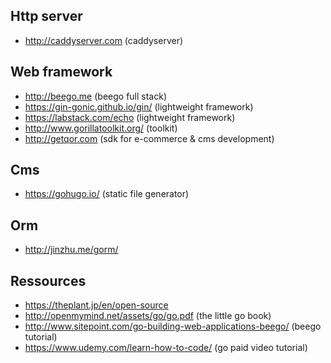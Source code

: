 ## Http server

* http://caddyserver.com  (caddyserver)

## Web framework

* http://beego.me (beego full stack)
* https://gin-gonic.github.io/gin/ (lightweight framework)
* https://labstack.com/echo (lightweight framework)
* http://www.gorillatoolkit.org/ (toolkit)
* http://getqor.com (sdk for e-commerce & cms development)

## Cms

* https://gohugo.io/ (static file generator)

## Orm

* http://jinzhu.me/gorm/

## Ressources

* https://theplant.jp/en/open-source
* http://openmymind.net/assets/go/go.pdf (the little go book)
* http://www.sitepoint.com/go-building-web-applications-beego/ (beego tutorial)
* https://www.udemy.com/learn-how-to-code/ (go paid video tutorial)

